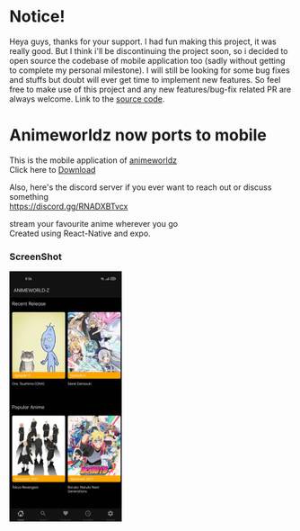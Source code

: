 # Notice!
Heya guys, thanks for your support. I had fun making this project, it was really good. But I think i'll be discontinuing the project soon, so i decided to open source the codebase of mobile application too (sadly without getting to complete my personal milestone). I will still be looking for some bug fixes and stuffs but doubt will ever get time to implement new features. So feel free to make use of this project and any new features/bug-fix related PR are always welcome.
Link to the [source code](https://github.com/Dovakiin0/animeworldz-react-native).

# Animeworldz now ports to mobile

This is the mobile application of [animeworldz](https://github.com/Dovakiin0/animeworldz)  
Click here to [Download](https://github.com/Dovakiin0/animeworldz-mobile/releases/download/2.1.0/animeworldz.apk)   

Also, here's the discord server if you ever want to reach out or discuss something  
https://discord.gg/RNADXBTvcx

stream your favourite anime wherever you go  
Created using React-Native and expo.

### ScreenShot
<img src="ss.jpg" alt="drawing" width="200"/>
